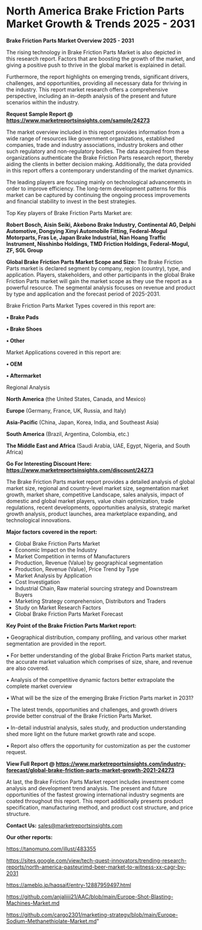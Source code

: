 # North America Brake Friction Parts Market Growth & Trends 2025 - 2031

<Strong> Brake Friction Parts Market Overview 2025 - 2031</strong>

The rising technology in Brake Friction Parts Market is also depicted in this research report. Factors that are boosting the growth of the market, and giving a positive push to thrive in the global market is explained in detail.

Furthermore, the report highlights on emerging trends, significant drivers, challenges, and opportunities, providing all necessary data for thriving in the industry. This report market research offers a comprehensive perspective, including an in-depth analysis of the present and future scenarios within the industry.

<strong>Request Sample Report @ <a href=https://www.marketreportsinsights.com/sample/24273>https://www.marketreportsinsights.com/sample/24273</a></strong>

The market overview included in this report provides information from a wide range of resources like government organizations, established companies, trade and industry associations, industry brokers and other such regulatory and non-regulatory bodies. The data acquired from these organizations authenticate the Brake Friction Parts research report, thereby aiding the clients in better decision making. Additionally, the data provided in this report offers a contemporary understanding of the market dynamics.

The leading players are focusing mainly on technological advancements in order to improve efficiency. The long-term development patterns for this market can be captured by continuing the ongoing process improvements and financial stability to invest in the best strategies.

Top Key players of Brake Friction Parts Market are:

<strong>Robert Bosch, Aisin Seiki, Akebono Brake Industry, Continental AG, Delphi Automotive, Dongying Xinyi Automobile Fitting, Federal-Mogul Motorparts, Fras Le, Japan Brake Industrial, Nan Hoang Traffic Instrument, Nisshinbo Holdings, TMD Friction Holdings, Federal-Mogul, ZF, SGL Group</strong>

<strong><b>Global Brake Friction Parts Market Scope and Size:</b></strong>
The Brake Friction Parts market is declared segment by company, region (country), type, and application. Players, stakeholders, and other participants in the global Brake Friction Parts market will gain the market scope as they use the report as a powerful resource. The segmental analysis focuses on revenue and product by type and application and the forecast period of 2025-2031.

Brake Friction Parts Market Types covered in this report are:

<strong>• Brake Pads

• Brake Shoes

• Other</strong>

Market Applications covered in this report are:

<strong>• OEM

• Aftermarket</strong> 

Regional Analysis

<strong>North America</strong> (the United States, Canada, and Mexico)

<strong>Europe</strong> (Germany, France, UK, Russia, and Italy)

<strong>Asia-Pacific</strong> (China, Japan, Korea, India, and Southeast Asia)

<strong>South America</strong> (Brazil, Argentina, Colombia, etc.)

<strong>The Middle East and Africa</strong> (Saudi Arabia, UAE, Egypt, Nigeria, and South Africa)

<strong>Go For Interesting Discount Here: <a href=https://www.marketreportsinsights.com/discount/24273>https://www.marketreportsinsights.com/discount/24273</a></strong>

The Brake Friction Parts market report provides a detailed analysis of global market size, regional and country-level market size, segmentation market growth, market share, competitive Landscape, sales analysis, impact of domestic and global market players, value chain optimization, trade regulations, recent developments, opportunities analysis, strategic market growth analysis, product launches, area marketplace expanding, and technological innovations.

<strong><b>Major factors covered in the report:</b></strong>
<ul>
  <li>Global Brake Friction Parts Market </li>
  <li>Economic Impact on the Industry</li>
  <li>Market Competition in terms of Manufacturers</li>
  <li>Production, Revenue (Value) by geographical segmentation</li>
  <li>Production, Revenue (Value), Price Trend by Type</li>
  <li>Market Analysis by Application</li>
  <li>Cost Investigation</li>
  <li>Industrial Chain, Raw material sourcing strategy and Downstream Buyers</li>
  <li>Marketing Strategy comprehension, Distributors and Traders</li>
  <li>Study on Market Research Factors</li>
  <li>Global Brake Friction Parts Market Forecast</li>
</ul>

<strong><b>Key Point of the Brake Friction Parts Market report:</b></strong>

• Geographical distribution, company profiling, and various other market segmentation are provided in the report.

• For better understanding of the global Brake Friction Parts market status, the accurate market valuation which comprises of size, share, and revenue are also covered.

• Analysis of the competitive dynamic factors better extrapolate the complete market overview

• What will be the size of the emerging Brake Friction Parts market in 2031?

• The latest trends, opportunities and challenges, and growth drivers provide better construal of the Brake Friction Parts Market.

• In-detail industrial analysis, sales study, and production understanding shed more light on the future market growth rate and scope.

• Report also offers the opportunity for customization as per the customer request.

<strong><b>View Full Report @ <a href=https://www.marketreportsinsights.com/industry-forecast/global-brake-friction-parts-market-growth-2021-24273>https://www.marketreportsinsights.com/industry-forecast/global-brake-friction-parts-market-growth-2021-24273</a></b></strong>


At last, the Brake Friction Parts Market report includes investment come analysis and development trend analysis. The present and future opportunities of the fastest growing international industry segments are coated throughout this report. This report additionally presents product specification, manufacturing method, and product cost structure, and price structure.

<strong>Contact Us:</strong>
sales@marketreportsinsights.com

<strong>Our other reports:</strong>

<a href=https://tanomuno.com/illust/483355>https://tanomuno.com/illust/483355</a>

<a href=https://sites.google.com/view/tech-quest-innovators/trending-research-reports/north-america-pasteurimd-beer-market-to-witness-xx-cagr-by-2031>https://sites.google.com/view/tech-quest-innovators/trending-research-reports/north-america-pasteurimd-beer-market-to-witness-xx-cagr-by-2031</a>

<a href=https://ameblo.jp/haqsaif/entry-12887959497.html>https://ameblo.jp/haqsaif/entry-12887959497.html</a>

<a href=https://github.com/anjaliiii21/AAC/blob/main/Europe-Shot-Blasting-Machines-Market.md>https://github.com/anjaliiii21/AAC/blob/main/Europe-Shot-Blasting-Machines-Market.md</a>

<a href=https://github.com/cargo2301/marketing-strategy/blob/main/Europe-Sodium-Methanethiolate-Market.md>https://github.com/cargo2301/marketing-strategy/blob/main/Europe-Sodium-Methanethiolate-Market.md</a>"
